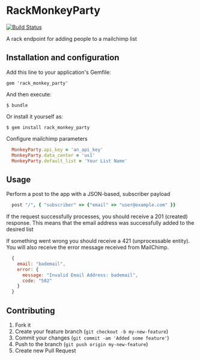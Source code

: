 # RackMonkeyParty

[![Build Status](https://secure.travis-ci.org/EnlightSolutions/rack_monkey_party.png)](http://travis-ci.org/EnlightSolutions/rack_monkey_party)

A rack endpoint for adding people to a mailchimp list

## Installation and configuration

Add this line to your application's Gemfile:

    gem 'rack_monkey_party'

And then execute:

    $ bundle

Or install it yourself as:

    $ gem install rack_monkey_party

Configure mailchimp parameters
```ruby
  MonkeyParty.api_key = 'an_api_key'
  MonkeyParty.data_center = 'us1'
  MonkeyParty.default_list = 'Your List Name'
```

## Usage

Perform a post to the app with a JSON-based, subscriber payload

```ruby
  post "/", { "subscriber" => {"email" => "user@example.com" }}
```

If the request successfully processes,
you should receive a 201 (created) response.
This means that the email address was successfully added to the desired list

If something went wrong you should receive a 421 (unprocessable entity). 
You will also receive the error message received from MailChimp.

```javascript
  {
    email: "bademail",
    error: {
      message: "Invalid Email Address: bademail", 
      code: "502"
    }
  }
```


## Contributing

1. Fork it
2. Create your feature branch (`git checkout -b my-new-feature`)
3. Commit your changes (`git commit -am 'Added some feature'`)
4. Push to the branch (`git push origin my-new-feature`)
5. Create new Pull Request

